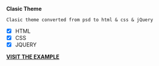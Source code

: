 **Clasic Theme**

```
Clasic theme converted from psd to html & css & jQuery
```
- [x] HTML
- [x] CSS
- [x] JQUERY

**[VISIT THE EXAMPLE](http://gotravelgo.tk/clasic/)**
